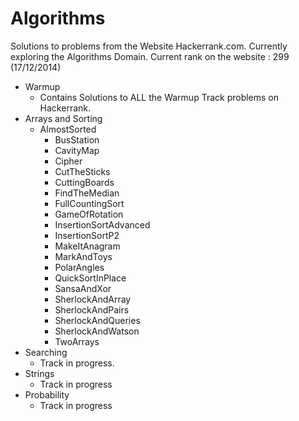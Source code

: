Algorithms
==========
Solutions to problems from the Website Hackerrank.com. Currently exploring the Algorithms Domain.
Current rank on the website : 299 (17/12/2014)

* Warmup
  - Contains Solutions to ALL the Warmup Track problems on Hackerrank. 
* Arrays and Sorting
   - AlmostSorted
	 - BusStation
	 - CavityMap
	 - Cipher
	 - CutTheSticks
	 - CuttingBoards
	 - FindTheMedian
	 - FullCountingSort
	 - GameOfRotation
	 - InsertionSortAdvanced
	 - InsertionSortP2
	 - MakeItAnagram
	 - MarkAndToys
	 - PolarAngles
	 - QuickSortInPlace
	 - SansaAndXor
	 - SherlockAndArray
	 - SherlockAndPairs
	 - SherlockAndQueries
	 - SherlockAndWatson
	 - TwoArrays 	
* Searching
  - Track in progress.
* Strings
  - Track in progress 
* Probability
  - Track in progress
  
 

